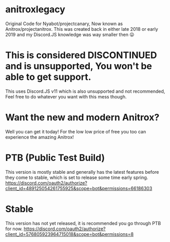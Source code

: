 # anitroxlegacy
Original Code for Nyabot/projectcanary, Now known as Anitrox/projectanitrox. This was created back in either late 2018 or early 2019 and my Discord.JS knowledge was way smaller then 😛
# This is considered DISCONTINUED and is unsupported, You won't be able to get support.
This uses Discord.JS v11 which is also unsupported and not recommended, Feel free to do whatever you want with this mess though.
# Want the new and modern Anitrox?
Well you can get it today! For the low low price of free you too can experience the amazing Anitrox!
# PTB (Public Test Build)
This version is mostly stable and generally has the latest features before they come to stable, which is set to release some time early spring.
https://discord.com/oauth2/authorize?client_id=489125054261755925&scope=bot&permissions=66186303
# Stable
This version has not yet released, it is recommended you go through PTB for now.
https://discord.com/oauth2/authorize?client_id=576805923964715018&scope=bot&permissions=8
